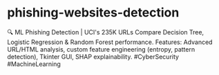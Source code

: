 # phishing-websites-detection
🔍 ML Phishing Detection | UCI's 235K URLs Compare Decision Tree, Logistic Regression &amp; Random Forest performance. Features: Advanced URL/HTML analysis, custom feature engineering (entropy, pattern detection), Tkinter GUI, SHAP explainability. #CyberSecurity #MachineLearning
